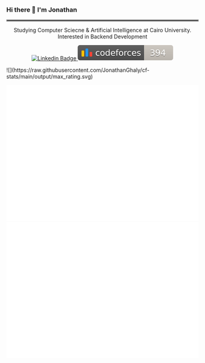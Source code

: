### Hi there 👋 I'm Jonathan
<hr style="border:2px solid gray">
<p align="center">
Studying Computer Sciecne & Artificial Intelligence at Cairo University.<br>
  Interested in Backend Development
  </p>
<p align="center" dir="auto">
  <a href="https://www.linkedin.com/in/jonathan-saad-247a04206/" rel="nofollow">
    <img src="https://camo.githubusercontent.com/b124ba5880a15e3c3bd9817f2c5caebd3614427ff4be6844fb69058fd36390e5/68747470733a2f2f696d672e736869656c64732e696f2f62616467652f4c696e6b6564496e2d3030373742353f7374796c653d666c61742d737175617265266c6f676f3d6c696e6b6564696e266c6f676f436f6c6f723d7768697465" alt="Linkedin Badge" data-canonical-src="https://img.shields.io/badge/LinkedIn-0077B5?style=flat-square&amp;logo=linkedin&amp;logoColor=white" style="max-width: 100%;">
  </a>
    <a href="https://codeforces.com/profile/Slinga" rel="nofollow">
    <img src="https://raw.githubusercontent.com/JonathanGhaly/cf-stats/main/output/max_rating.svg" alt="Linkedin Badge" data-canonical-src="https://raw.githubusercontent.com/JonathanGhaly/cf-stats/main/output/max_rating.svg" style="max-width: 100%;">
  </a>
</p>
 ![](https://raw.githubusercontent.com/JonathanGhaly/cf-stats/main/output/max_rating.svg)

![](https://raw.githubusercontent.com/JonathanGhaly/cf-stats/main/output/light_card.svg#gh-dark-mode-only)
![](https://raw.githubusercontent.com/JonathanGhaly/cf-stats/main/output/light_card.svg#gh-dark-mode-only)

<!--
**JonathanGhaly/JonathanGhaly** is a ✨ _special_ ✨ repository because its `README.md` (this file) appears on your GitHub profile.

Here are some ideas to get you started:

- 🔭 I’m currently working on ...
- 🌱 I’m currently learning ...
- 👯 I’m looking to collaborate on ...
- 🤔 I’m looking for help with ...
- 💬 Ask me about ...
- 📫 How to reach me: ...
- 😄 Pronouns: ...
- ⚡ Fun fact: ...
-->
